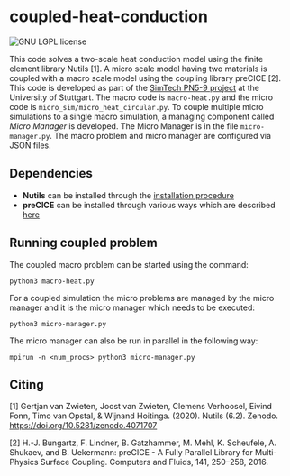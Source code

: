 # coupled-heat-conduction

<a style="text-decoration: none" href="https://github.com/precice/fenics-adapter/blob/master/LICENSE" target="_blank">
    <img src="https://img.shields.io/github/license/IshaanDesai/coupled-heat-conduction.svg" alt="GNU LGPL license">
</a>

This code solves a two-scale heat conduction model using the finite element library Nutils [1]. A micro scale model having two materials is coupled with a macro scale model using the coupling library preCICE [2]. This code is developed as part of the [SimTech PN5-9 project](https://www.simtech.uni-stuttgart.de/exc/research/pn/pn5/pn5-9/) at the University of Stuttgart. The macro code is `macro-heat.py` and the micro code is `micro_sim/micro_heat_circular.py`. To couple multiple micro simulations to a single macro simulation, a managing component called *Micro Manager* is developed. The Micro Manager is in the file `micro-manager.py`. The macro problem and micro manager are configured via JSON files.

## Dependencies

* **Nutils** can be installed through the [installation procedure](http://www.nutils.org/en/latest/intro/#installation)
* **preCICE** can be installed through various ways which are described [here](https://precice.org/installation-overview.html)

## Running coupled problem

The coupled macro problem can be started using the command:

```(python)
python3 macro-heat.py
```

For a coupled simulation the micro problems are managed by the micro manager and it is the micro manager which needs to be executed:

```(python)
python3 micro-manager.py
```

The micro manager can also be run in parallel in the following way:

```(python)
mpirun -n <num_procs> python3 micro-manager.py 
```

## Citing

[1] Gertjan van Zwieten, Joost van Zwieten, Clemens Verhoosel, Eivind Fonn, Timo van Opstal, & Wijnand Hoitinga. (2020). Nutils (6.2). Zenodo. https://doi.org/10.5281/zenodo.4071707

[2] H.-J. Bungartz, F. Lindner, B. Gatzhammer, M. Mehl, K. Scheufele, A. Shukaev, and B. Uekermann: preCICE - A Fully Parallel Library for Multi-Physics Surface Coupling. Computers and Fluids, 141, 250–258, 2016.
